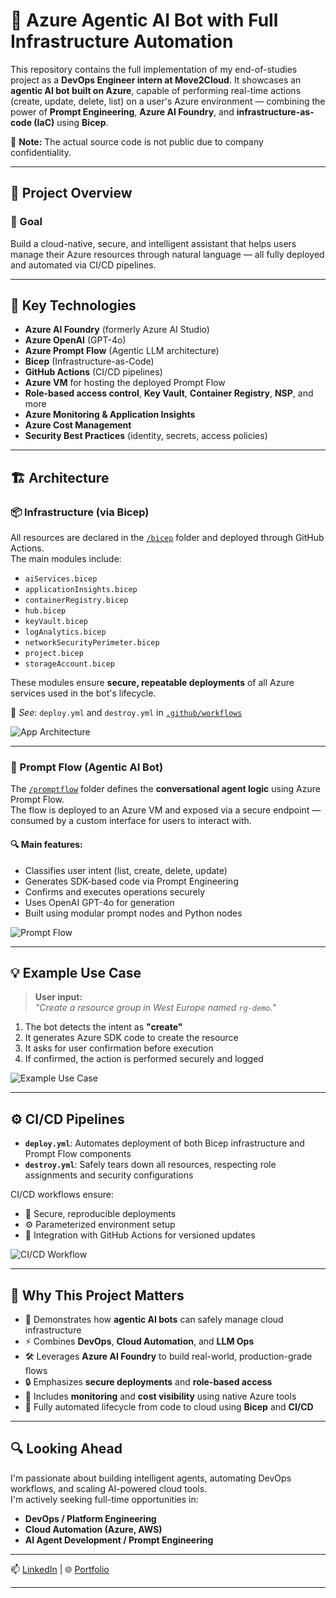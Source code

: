# 🤖 Azure Agentic AI Bot with Full Infrastructure Automation

This repository contains the full implementation of my end-of-studies project as a **DevOps Engineer intern at Move2Cloud**. It showcases an **agentic AI bot built on Azure**, capable of performing real-time actions (create, update, delete, list) on a user's Azure environment — combining the power of **Prompt Engineering**, **Azure AI Foundry**, and **infrastructure-as-code (IaC)** using **Bicep**.

📌 **Note:** The actual source code is not public due to company confidentiality.

---

## 📌 Project Overview

### 🎯 Goal  
Build a cloud-native, secure, and intelligent assistant that helps users manage their Azure resources through natural language — all fully deployed and automated via CI/CD pipelines.

---

## 🧠 Key Technologies

- **Azure AI Foundry** (formerly Azure AI Studio)
- **Azure OpenAI** (GPT-4o)
- **Azure Prompt Flow** (Agentic LLM architecture)
- **Bicep** (Infrastructure-as-Code)
- **GitHub Actions** (CI/CD pipelines)
- **Azure VM** for hosting the deployed Prompt Flow
- **Role-based access control**, **Key Vault**, **Container Registry**, **NSP**, and more
- **Azure Monitoring & Application Insights**
- **Azure Cost Management**
- **Security Best Practices** (identity, secrets, access policies)

---

## 🏗️ Architecture

### 📦 Infrastructure (via Bicep)

All resources are declared in the [`/bicep`](./bicep) folder and deployed through GitHub Actions.  
The main modules include:

- `aiServices.bicep`
- `applicationInsights.bicep`
- `containerRegistry.bicep`
- `hub.bicep`
- `keyVault.bicep`
- `logAnalytics.bicep`
- `networkSecurityPerimeter.bicep`
- `project.bicep`
- `storageAccount.bicep`

These modules ensure **secure, repeatable deployments** of all Azure services used in the bot's lifecycle.

📎 *See*: `deploy.yml` and `destroy.yml` in [`.github/workflows`](./.github/workflows)  

![App Architecture](images/app-architecture.png)

---

### 🤖 Prompt Flow (Agentic AI Bot)

The [`/promptflow`](./promptflow) folder defines the **conversational agent logic** using Azure Prompt Flow.  
The flow is deployed to an Azure VM and exposed via a secure endpoint — consumed by a custom interface for users to interact with.

#### 🔍 Main features:

- Classifies user intent (list, create, delete, update)
- Generates SDK-based code via Prompt Engineering
- Confirms and executes operations securely
- Uses OpenAI GPT-4o for generation
- Built using modular prompt nodes and Python nodes
 
![Prompt Flow](images/promptflow-nodes.png)

---

## 💡 Example Use Case

> **User input:**  
> _"Create a resource group in West Europe named `rg-demo`."_

1. The bot detects the intent as **"create"**
2. It generates Azure SDK code to create the resource
3. It asks for user confirmation before execution
4. If confirmed, the action is performed securely and logged

![Example Use Case](images/example.png)

---

## ⚙️ CI/CD Pipelines

- **`deploy.yml`**: Automates deployment of both Bicep infrastructure and Prompt Flow components  
- **`destroy.yml`**: Safely tears down all resources, respecting role assignments and security configurations

CI/CD workflows ensure:

- 🔐 Secure, reproducible deployments  
- ⚙️ Parameterized environment setup  
- 🔁 Integration with GitHub Actions for versioned updates

![CI/CD Workflow](images/architecture-infra.png)

---

## 🚀 Why This Project Matters

- 🎯 Demonstrates how **agentic AI bots** can safely manage cloud infrastructure
- ⚡ Combines **DevOps**, **Cloud Automation**, and **LLM Ops**
- 🛠️ Leverages **Azure AI Foundry** to build real-world, production-grade flows
- 🔒 Emphasizes **secure deployments** and **role-based access**
- 🧠 Includes **monitoring** and **cost visibility** using native Azure tools
- 🔁 Fully automated lifecycle from code to cloud using **Bicep** and **CI/CD**

---

## 🔍 Looking Ahead

I'm passionate about building intelligent agents, automating DevOps workflows, and scaling AI-powered cloud tools.  
I'm actively seeking full-time opportunities in:

- **DevOps / Platform Engineering**
- **Cloud Automation (Azure, AWS)**
- **AI Agent Development / Prompt Engineering**

---

📫 [LinkedIn](https://www.linkedin.com/in/mariam-ghamgui) | 🌐 [Portfolio](https://mariam-ghamgui.github.io)

---

